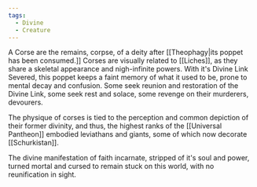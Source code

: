 ```yaml
---
tags:
  - Divine
  - Creature
---
```

A Corse are the remains, corpse, of a deity after [[Theophagy|its poppet has been consumed.]]
Corses are visually related to [[Liches]], as they share a skeletal appearance and nigh-infinite powers.
With it's Divine Link Severed, this poppet keeps a faint memory of what it used to be, prone to mental decay and confusion. 
Some seek reunion and restoration of the Divine Link, some seek rest and solace, some revenge on their murderers, devourers. 

The physique of corses is tied to the perception and common depiction of their former divinity, and thus, the highest ranks of the [[Universal Pantheon]] embodied leviathans and giants, some of which now decorate [[Schurkistan]]. 

The divine manifestation of faith incarnate, stripped of it's soul and power, turned mortal and cursed to remain stuck on this world, with no reunification in sight. 